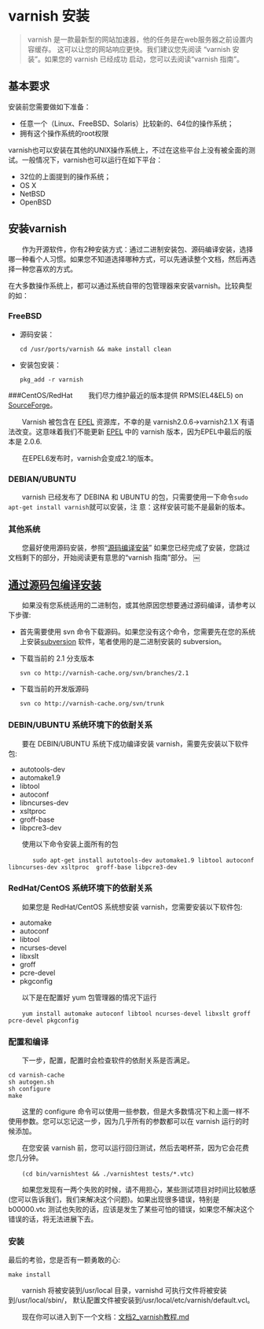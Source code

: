 # varnish 安装

>varnish 是一款最新型的网站加速器，他的任务是在web服务器之前设置内容缓存。 这可以让您的网站响应更快。我们建议您先阅读 “varnish 安装”。如果您的 varnish 已经成功 启动，您可以去阅读“varnish 指南”。

## 基本要求
安装前您需要做如下准备：

* 任意一个（Linux、FreeBSD、Solaris）比较新的、64位的操作系统；
* 拥有这个操作系统的root权限

varnish也可以安装在其他的UNIX操作系统上，不过在这些平台上没有被全面的测试。一般情况下，varnish也可以运行在如下平台：

* 32位的上面提到的操作系统；
* OS X
* NetBSD
* OpenBSD


## 安装varnish

&emsp;&emsp;作为开源软件，你有2种安装方式：通过二进制安装包、源码编译安装，选择哪一种看个人习惯。如果您不知道选择哪种方式，可以先通读整个文档，然后再选择一种您喜欢的方式。

在大多数操作系统上，都可以通过系统自带的包管理器来安装varnish。比较典型的如：

### FreeBSD

* 源码安装：

    `cd /usr/ports/varnish && make install clean`
* 安装包安装：

    `pkg_add -r varnish`

###CentOS/RedHat
&emsp;&emsp;我们尽力维护最近的版本提供 RPMS(EL4&EL5) on [SourceForge](http://sourceforge.net/projects/varnish/files/)。

&emsp;&emsp;Varnish 被包含在 [EPEL](http://fedoraproject.org/wiki/EPEL) 资源库，不幸的是 varnish2.0.6→varnish2.1.X 有语法改变。这意味着我们不能更新 [EPEL](http://fedoraproject.org/wiki/EPEL) 中的 varnish 版本，因为EPEL中最后的版本是 2.0.6.

&emsp;&emsp;在EPEL6发布时，varnish会变成2.1的版本。
### DEBIAN/UBUNTU
&emsp;&emsp;varnish 已经发布了 DEBINA 和 UBUNTU 的包，只需要使用一下命令`sudo apt-get install varnish`就可以安装，注 意：这样安装可能不是最新的版本。


### 其他系统&emsp;&emsp;您最好使用源码安装，参照“[源码编译安装](#compiling-varnish-from-source)”如果您已经完成了安装，您跳过文档剩下的部分，开始阅读更有意思的“varnish 指南”部分。
￼## [通过源码包编译安装](id:compiling-varnish-from-source)&emsp;&emsp;如果没有您系统适用的二进制包，或其他原因您想要通过源码编译，请参考以下步骤:* 首先需要使用 svn 命令下载源码。如果您没有这个命令，您需要先在您的系统上安装[subversion](http://subversion.tigris.org/) 软件，笔者使用的是二进制安装的 subversion。
* 下载当前的 2.1 分支版本	`svn co http://varnish-cache.org/svn/branches/2.1 `
* 下载当前的开发版源码	`svn co http://varnish-cache.org/svn/trunk`
	### DEBIN/UBUNTU 系统环境下的依耐关系&emsp;&emsp;要在 DEBIN/UBUNTU 系统下成功编译安装 varnish，需要先安装以下软件包: 

* autotools-dev
* automake1.9
* libtool
* autoconf
* libncurses-dev
* xsltproc
* groff-base
* libpcre3-dev

&emsp;&emsp;使用以下命令安装上面所有的包
	
&emsp;&emsp;`￼￼￼sudo apt-get install autotools-dev automake1.9 libtool autoconf libncurses-dev xsltproc ￼groff-base libpcre3-dev`
### RedHat/CentOS 系统环境下的依耐关系&emsp;&emsp;如果您是 RedHat/CentOS 系统想安装 varnish，您需要安装以下软件包: 
* automake
* autoconf
* libtool
* ncurses-devel
* libxslt
* groff
* pcre-devel
* pkgconfig

&emsp;&emsp;以下是在配置好 yum 包管理器的情况下运行
	
&emsp;&emsp;`yum install automake autoconf libtool ncurses-devel libxslt groff pcre-devel pkgconfig`
	### 配置和编译
&emsp;&emsp;下一步，配置，配置时会检查软件的依耐关系是否满足。
  ```
cd varnish-cachesh autogen.sh
sh configure
make
```
&emsp;&emsp;这里的 configure 命令可以使用一些参数，但是大多数情况下和上面一样不使用参数。您可以忘记这一步，因为几乎所有的参数都可以在 varnish 运行的时候添加。&emsp;&emsp;在您安装 varnish 前，您可以运行回归测试，然后去喝杯茶，因为它会花费您几分钟。


&emsp;&emsp;`(cd bin/varnishtest && ./varnishtest tests/*.vtc)`

&emsp;&emsp;如果您发现有一两个失败的时候，请不用担心，某些测试项目对时间比较敏感(您可以告诉我们，我们来解决这个问题)。如果出现很多错误，特别是 b00000.vtc 测试也失败的话，应该是发生了某些可怕的错误，如果您不解决这个错误的话，将无法进展下去。### 安装  最后的考验，您是否有一颗勇敢的心:
  `make install`
&emsp;&emsp;varnish 将被安装到/usr/local 目录，varnishd 可执行文件将被安装到/usr/local/sbin/， 默认配置文件被安装到/usr/local/etc/varnish/default.vcl。&emsp;&emsp;现在你可以进入到下一个文档：[文档2_varnish教程.md](https://github.com/xuanskyer/varnish-docs/blob/master/%E6%96%87%E6%A1%A32_varnish%E6%95%99%E7%A8%8B.md)